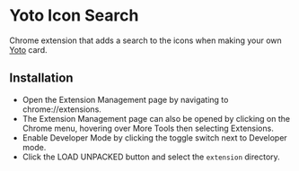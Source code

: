 # Yoto Icon Search

Chrome extension that adds a search to the icons when making your own [Yoto](https://yotoplay.com) card.

## Installation

- Open the Extension Management page by navigating to chrome://extensions.
- The Extension Management page can also be opened by clicking on the Chrome menu, hovering over More Tools then selecting Extensions.
- Enable Developer Mode by clicking the toggle switch next to Developer mode.
- Click the LOAD UNPACKED button and select the `extension` directory.
